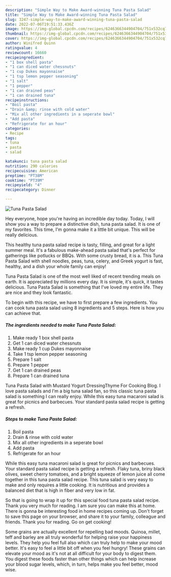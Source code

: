 ```yaml
---
description: "Simple Way to Make Award-winning Tuna Pasta Salad"
title: "Simple Way to Make Award-winning Tuna Pasta Salad"
slug: 3247-simple-way-to-make-award-winning-tuna-pasta-salad
date: 2022-07-06T19:51:33.436Z
image: https://img-global.cpcdn.com/recipes/6246366344904704/751x532cq70/tuna-pasta-salad-recipe-main-photo.jpg
thumbnail: https://img-global.cpcdn.com/recipes/6246366344904704/751x532cq70/tuna-pasta-salad-recipe-main-photo.jpg
cover: https://img-global.cpcdn.com/recipes/6246366344904704/751x532cq70/tuna-pasta-salad-recipe-main-photo.jpg
author: Winifred Quinn
ratingvalue: 4
reviewcount: 16660
recipeingredient:
- "1 box shell pasta"
- "1 can diced water chessnuts"
- "1 cup Dukes mayonnaise"
- "1 tsp lemon pepper seasoning"
- "1 salt"
- "1 pepper"
- "1 can drained peas"
- "1 can drained tuna"
recipeinstructions:
- "Boil pasta"
- "Drain &amp; rinse with cold water"
- "Mix all other ingredients in a seperate bowl"
- "Add pasta"
- "Refrigerate for an hour"
categories:
- Recipe
tags:
- tuna
- pasta
- salad

katakunci: tuna pasta salad 
nutrition: 290 calories
recipecuisine: American
preptime: "PT38M"
cooktime: "PT39M"
recipeyield: "4"
recipecategory: Dinner

---
```



![Tuna Pasta Salad](https://img-global.cpcdn.com/recipes/6246366344904704/751x532cq70/tuna-pasta-salad-recipe-main-photo.jpg)

Hey everyone, hope you're having an incredible day today. Today, I will show you a way to prepare a distinctive dish, tuna pasta salad. It is one of my favorites. This time, I'm gonna make it a little bit unique. This will be really delicious.

This healthy tuna pasta salad recipe is tasty, filling, and great for a light summer meal. It&#39;s a fabulous make-ahead pasta salad that&#39;s perfect for gatherings like potlucks or BBQs. With some crusty bread, it is a. This Tuna Pasta Salad with shell noodles, peas, tuna, celery, and Greek yogurt is fast, healthy, and a dish your whole family can enjoy!

Tuna Pasta Salad is one of the most well liked of recent trending meals on earth. It is appreciated by millions every day. It is simple, it's quick, it tastes delicious. Tuna Pasta Salad is something that I've loved my entire life. They are nice and they look fantastic.


To begin with this recipe, we have to first prepare a few ingredients. You can cook tuna pasta salad using 8 ingredients and 5 steps. Here is how you can achieve that.

<!--inarticleads1-->

##### The ingredients needed to make Tuna Pasta Salad:

1. Make ready 1 box shell pasta
1. Get 1 can diced water chessnuts
1. Make ready 1 cup Dukes mayonnaise
1. Take 1 tsp lemon pepper seasoning
1. Prepare 1 salt
1. Prepare 1 pepper
1. Get 1 can drained peas
1. Prepare 1 can drained tuna


Tuna Pasta Salad with Mustard Yogurt DressingThyme For Cooking Blog. I love pasta salads and I&#39;m a big tuna salad fan, so this classic tuna pasta salad is something I can really enjoy. While this easy tuna macaroni salad is great for picnics and barbecues. Your standard pasta salad recipe is getting a refresh. 

<!--inarticleads2-->

##### Steps to make Tuna Pasta Salad:

1. Boil pasta
1. Drain &amp; rinse with cold water
1. Mix all other ingredients in a seperate bowl
1. Add pasta
1. Refrigerate for an hour


While this easy tuna macaroni salad is great for picnics and barbecues. Your standard pasta salad recipe is getting a refresh. Flaky tuna, briny black olives, sweet cherry tomatoes, and a bright squeeze of lemon juice all come together in this tuna pasta salad recipe. This tuna salad is very easy to make and only requires a little cooking. It is nutritious and provides a balanced diet that is high in fiber and very low in fat. 

So that is going to wrap it up for this special food tuna pasta salad recipe. Thank you very much for reading. I am sure you can make this at home. There is gonna be interesting food in home recipes coming up. Don't forget to save this page on your browser, and share it to your family, colleague and friends. Thank you for reading. Go on get cooking!

Some grains are actually excellent for repelling bad moods. Quinoa, millet, teff and barley are all truly wonderful for helping raise your happiness levels. They help you feel full also which can truly help to make your mood better. It's easy to feel a little bit off when you feel hungry! These grains can elevate your mood as it's not at all difficult for your body to digest them. You digest these foods faster than other things which can help increase your blood sugar levels, which, in turn, helps make you feel better, mood wise.
